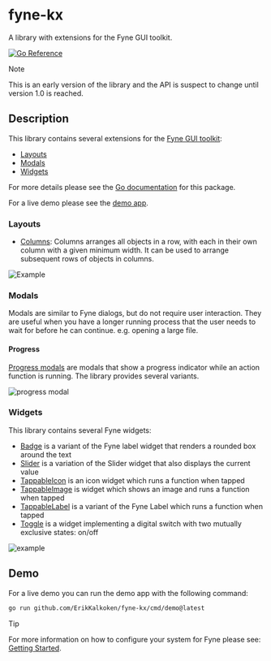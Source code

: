 # fyne-kx

A library with extensions for the Fyne GUI toolkit.

[![Go Reference](https://pkg.go.dev/badge/github.com/ErikKalkoken/fyne-kx.svg)](https://pkg.go.dev/github.com/ErikKalkoken/fyne-kx)

> [!NOTE]
> This is an early version of the library and the API is suspect to change until version 1.0 is reached.

## Description

This library contains several extensions for the [Fyne GUI toolkit](https://fyne.io/):

- [Layouts](#layouts)
- [Modals](#modals)
- [Widgets](#widgets)

For more details please see the [Go documentation](https://pkg.go.dev/github.com/ErikKalkoken/fyne-kx) for this package.

For a live demo please see the [demo app](#demo).

### Layouts

- [Columns](https://pkg.go.dev/github.com/ErikKalkoken/fyne-kx/layout#NewColumns): Columns arranges all objects in a row, with each in their own column with a given minimum width.
It can be used to arrange subsequent rows of objects in columns.

![Example](https://cdn.imgpile.com/f/maoyoP1_xl.png)

### Modals

Modals are similar to Fyne dialogs, but do not require user interaction. They are useful when you have a longer running process that the user needs to wait for before he can continue. e.g. opening a large file.

#### Progress

[Progress modals](https://pkg.go.dev/github.com/ErikKalkoken/fyne-kx/modal#hdr-Progress_modals) are modals that show a progress indicator while an action function is running. The library provides several variants.

![progress modal](https://cdn.imgpile.com/f/vZkxURa_xl.png)

### Widgets

This library contains several Fyne widgets:

- [Badge](https://pkg.go.dev/github.com/ErikKalkoken/fyne-kx/widget#Badge) is a variant of the Fyne label widget that renders a rounded box around the text
- [Slider](https://pkg.go.dev/github.com/ErikKalkoken/fyne-kx/widget#Slider) is a variation of the Slider widget that also displays the current value
- [TappableIcon](https://pkg.go.dev/github.com/ErikKalkoken/fyne-kx/widget#TappableIcon) is an icon widget which runs a function when tapped
- [TappableImage](https://pkg.go.dev/github.com/ErikKalkoken/fyne-kx/widget#TappableImage) is widget which shows an image and runs a function when tapped
- [TappableLabel](https://pkg.go.dev/github.com/ErikKalkoken/fyne-kx/widget#TappableLabel) is a variant of the Fyne Label which runs a function when tapped
- [Toggle](https://pkg.go.dev/github.com/ErikKalkoken/fyne-kx/widget#Toggle) is a widget implementing a digital switch with two mutually exclusive states: on/off

![example](https://cdn.imgpile.com/f/swLOMWS_xl.png)

## Demo

For a live demo you can run the demo app with the following command:

```sh
go run github.com/ErikKalkoken/fyne-kx/cmd/demo@latest
```

> [!TIP]
> For more information on how to configure your system for Fyne please see: [Getting Started](https://docs.fyne.io/started/).
